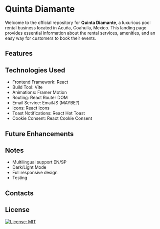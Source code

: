 # Quinta Diamante

Welcome to the official repository for **Quinta Diamante**, a luxurious pool rental business located in Acuña, Coahuila, Mexico. This landing page provides essential information about the rental services, amenities, and an easy way for customers to book their events.

## Features

## Technologies Used

- Frontend Framework: React 
- Build Tool: Vite
- Animations: Framer Motion
- Routing: React Router DOM
- Email Service: EmailJS (MAYBE?)
- Icons: React Icons
- Toast Notifications: React Hot Toast
- Cookie Consent: React Cookie Consent

## Future Enhancements

## Notes

- Multilingual support EN/SP
- Dark/Light Mode
- Full responsive design
- Testing

## Contacts

## License

[![License: MIT](https://img.shields.io/badge/License-MIT-yellow.svg)](https://opensource.org/licenses/MIT)
